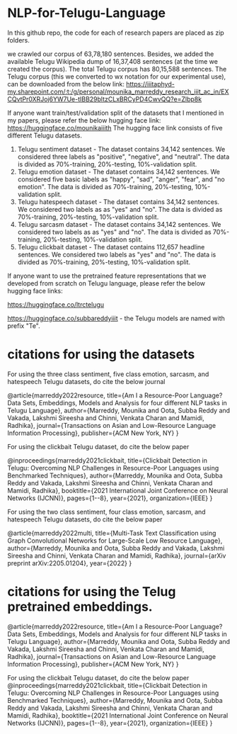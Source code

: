 # NLP-for-Telugu-Language

In this github repo, the code for each of research papers are placed as zip folders.

we crawled our corpus of 63,78,180 sentences. Besides, we added the available Telugu Wikipedia dump of 16,37,408 sentences (at the time we created the corpus). The total Telugu corpus has 80,15,588 sentences. The Telugu corpus (this we converted to wx notation for our experimental use), can be downloaded from the below link:
https://iiitaphyd-my.sharepoint.com/:t:/g/personal/mounika_marreddy_research_iiit_ac_in/EXCQvtPr0XRJoj6YW7Ue-tIBB29bltzCLxBRCyPD4CwvQQ?e=Zlbp8k


If anyone want train/test/validation split of the datasets that I mentioned in my papers, please refer the below hugging face link:
https://huggingface.co/mounikaiiith
The hugging face link consists of five different Telugu datasets.
1. Telugu sentiment dataset - The dataset contains 34,142 sentences. We considered three labels as "positive", "negative", and "neutral". The data is divided as 70%-training, 20%-testing, 10%-validation split.
2. Telugu emotion dataset - The dataset contains 34,142 sentences. We considered five basic labels as "happy", "sad", "anger", "fear", and "no emotion". The data is divided as 70%-training, 20%-testing, 10%-validation split.
3. Telugu hatespeech dataset - The dataset contains 34,142 sentences. We considered two labels as as "yes" and "no". The data is divided as 70%-training, 20%-testing, 10%-validation split.
4. Telugu sarcasm dataset - The dataset contains 34,142 sentences. We considered two labels as as "yes" and "no". The data is divided as 70%-training, 20%-testing, 10%-validation split.
5. Telugu clickbait dataset - The dataset contains 112,657 headline sentences. We considered two labels as "yes" and "no". The data is divided as 70%-training, 20%-testing, 10%-validation split.

If anyone want to use the pretrained feature representations that we developed from scratch on Telugu language, please refer the below hugging face links:

https://huggingface.co/ltrctelugu

https://huggingface.co/subbareddyiiit - the Telugu models are named with prefix "Te".


# citations for using the datasets

For using the three class sentiment, five class emotion, sarcasm, and hatespeech Telugu datasets, do cite the below journal

@article{marreddy2022resource,
  title={Am I a Resource-Poor Language? Data Sets, Embeddings, Models and Analysis for four different NLP tasks in Telugu Language},
  author={Marreddy, Mounika and Oota, Subba Reddy and Vakada, Lakshmi Sireesha and Chinni, Venkata Charan and Mamidi, Radhika},
  journal={Transactions on Asian and Low-Resource Language Information Processing},
  publisher={ACM New York, NY}
}

For using the clickbait Telugu dataset, do cite the below paper

@inproceedings{marreddy2021clickbait,
  title={Clickbait Detection in Telugu: Overcoming NLP Challenges in Resource-Poor Languages using Benchmarked Techniques},
  author={Marreddy, Mounika and Oota, Subba Reddy and Vakada, Lakshmi Sireesha and Chinni, Venkata Charan and Mamidi, Radhika},
  booktitle={2021 International Joint Conference on Neural Networks (IJCNN)},
  pages={1--8},
  year={2021},
  organization={IEEE}
}

For using the two class sentiment, four class emotion, sarcasm, and hatespeech Telugu datasets, do cite the below paper

@article{marreddy2022multi,
  title={Multi-Task Text Classification using Graph Convolutional Networks for Large-Scale Low Resource Language},
  author={Marreddy, Mounika and Oota, Subba Reddy and Vakada, Lakshmi Sireesha and Chinni, Venkata Charan and Mamidi, Radhika},
  journal={arXiv preprint arXiv:2205.01204},
  year={2022}
}

# citations for using the Telug pretrained embeddings.
@article{marreddy2022resource,
  title={Am I a Resource-Poor Language? Data Sets, Embeddings, Models and Analysis for four different NLP tasks in Telugu Language},
  author={Marreddy, Mounika and Oota, Subba Reddy and Vakada, Lakshmi Sireesha and Chinni, Venkata Charan and Mamidi, Radhika},
  journal={Transactions on Asian and Low-Resource Language Information Processing},
  publisher={ACM New York, NY}
}

For using the clickbait Telugu dataset, do cite the below paper
@inproceedings{marreddy2021clickbait,
  title={Clickbait Detection in Telugu: Overcoming NLP Challenges in Resource-Poor Languages using Benchmarked Techniques},
  author={Marreddy, Mounika and Oota, Subba Reddy and Vakada, Lakshmi Sireesha and Chinni, Venkata Charan and Mamidi, Radhika},
  booktitle={2021 International Joint Conference on Neural Networks (IJCNN)},
  pages={1--8},
  year={2021},
  organization={IEEE}
}



